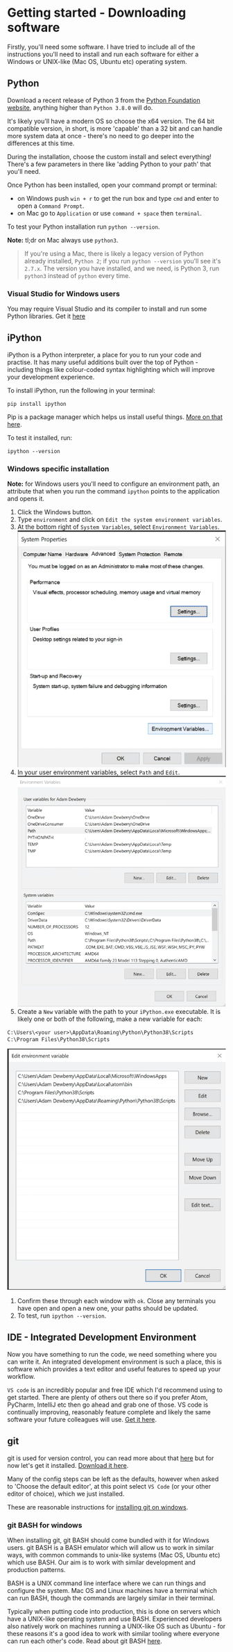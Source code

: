 # Getting started - Downloading software

Firstly, you'll need some software. I have tried to include all of the instructions you'll need to install and run each software for either a Windows or UNIX-like (Mac OS, Ubuntu etc) operating system.

## Python

Download a recent release of Python 3 from the [Python Foundation website](https://www.python.org/downloads/), anything higher than `Python 3.8.0` will do.

It's likely you'll have a modern OS so choose the x64 version. The 64 bit compatible version, in short, is more 'capable' than a 32 bit and can handle more system data at once - there's no need to go deeper into the differences at this time.


During the installation, choose the custom install and select everything! There's a few parameters in there like 'adding Python to your path' that you'll need.

Once Python has been installed, open your command prompt or terminal:
- on Windows push `win + r` to get the run box and type `cmd` and enter to open a `Command Prompt`.
- on Mac go to `Application` or use `command + space` then `terminal`.

To test your Python installation run `python --version`.

**Note:** tl;dr on Mac always use `python3`.

>  If you're using a Mac, there is likely a legacy version of Python already installed, `Python 2`; if you run `python --version` you'll see it's `2.7.x`. The version you have installed, and we need, is Python 3, run `python3` instead of `python` every time.

### Visual Studio for Windows users
You may require Visual Studio and its compiler to install and run some Python libraries. Get it [here](
https://visualstudio.microsoft.com/visual-cpp-build-tools/)

## iPython

iPython is a Python interpreter, a place for you to run your code and practise. It has many useful additions built over the top of Python - including things like colour-coded syntax highlighting which will improve your development experience.

To install iPython, run the following in your terminal:

    pip install ipython

Pip is a package manager which helps us install useful things. [More on that here](python/pip-the-package-manager.md).

To test it installed, run:

    ipython --version

### Windows specific installation
**Note:** for Windows users you'll need to configure an environment path, an attribute that when you run the command `ipython` points to the application and opens it.

1. Click the Windows button.
1. Type `environment` and click on `Edit the system environment variables`.
1. At the bottom right of `System Variables`, select `Environment Variables`.
![](assets/system_properties.png)
1. In your user environment variables, select `Path` and `Edit`.
![](assets/environment_variables.png)
1. Create a `New` variable with the path to your `iPython.exe` executable.  It is likely one or both of the following, make a new variable for each:
```
C:\Users\<your user>\AppData\Roaming\Python\Python38\Scripts  
C:\Program Files\Python38\Scripts
```
![](assets/path.png)
1. Confirm these through each window with `ok`. Close any terminals you have open and open a new one, your paths should be updated.
1. To test, run `ipython --version`.

## IDE - Integrated Development Environment

Now you have something to run the code, we need something where you can write it. An integrated development environment is such a place, this is software which provides a text editor and useful features to speed up your workflow.

`VS code` is an incredibly popular and free IDE which I'd recommend using to get started. There are plenty of others out there so if you prefer Atom, PyCharm, IntelliJ etc then go ahead and grab one of those. VS code is continually improving, reasonably feature complete and likely the same software your future colleagues will use.  [Get it here](https://code.visualstudio.com/download).

## git

git is used for version control, you can read more about that [here](git/101.md) but for now let's get it installed. [Download it here](https://git-scm.com/downloads).

Many of the config steps can be left as the defaults, however when asked to 'Choose the default editor', at this point select `VS Code` (or your other editor of choice), which we just installed.

These are reasonable instructions for [installing  git on windows](https://www.stanleyulili.com/git/how-to-install-git-bash-on-windows/).

### git BASH for windows

When installing git, git BASH should come bundled with it for Windows users. git BASH is a BASH emulator which will allow us to work in similar ways, with common commands to unix-like systems (Mac OS, Ubuntu etc) which use BASH. Our aim is to work with similar development and production patterns.

BASH is a UNIX command line interface where we can run things and configure the system. Mac OS and Linux machines have a terminal which can run BASH, though the commands are largely similar in their terminal.

Typically when putting code into production, this is done on servers which have a UNIX-like operating system and use BASH. Experienced developers also natively work on machines running a UNIX-like OS such as Ubuntu - for these reasons it's a good idea to work with similar tooling where everyone can run each other's code. Read about git BASH [here](https://gitforwindows.org/).
